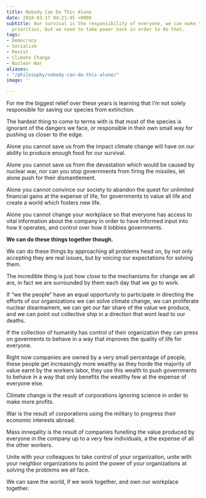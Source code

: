 ```yaml
---
title: Nobody Can Do This Alone
date: 2018-03-17 04:21:45 +0000
subtitle: Our survival is the responsibility of everyone, we can make that our governments
  priorities, but we need to take power back in order to do that.
tags:
- Democracy
- Socialism
- Resist
- Climate Change
- Nuclear War
aliases:
- "/philosophy/nobody-can-do-this-alone/"
image: ''

---
```

For me the biggest relief over these years is learning that I’m not solely responsible for saving our species from extinction.

The hardest thing to come to terms with is that most of the species is ignorant of the dangers we face, or responsible in their own small way for pushing us closer to the edge.

Alone you cannot save us from the impact climate change will have on our ability to produce enough food for our survival.

Alone you cannot save us from the devastation which would be caused by nuclear war, nor can you stop governments from firing the missiles, let alone push for their dismantlement.

Alone you cannot convince our society to abandon the quest for unlimited financial gains at the expense of life, for governments to value all life and create a world which fosters new life.

Alone you cannot change your workplace so that everyone has access to vital information about the company in order to have informed input into how it operates, and control over how it lobbies governments.

**We can do these things together though.**

We can do these things by approaching all problems head on, by not only accepting they are real issues, but by voicing our expectations for solving them.

The incredible thing is just how close to the mechanisms for change we all are, in fact we are surrounded by them each day that we go to work.

If “we the people” have an equal opportunity to participate in directing the efforts of our organizations we can solve climate change, we can proliferate nuclear disarmament, we can get our fair share of the value we produce, and we can point out collective ship in a direction that wont lead to our deaths.

If the collection of humanity  has control of their organization they can press on goverments to behave in a way that improves the quality of life for everyone.

Right now companies are owned by a very small percentage of people, these people get increasingly more wealthy as they horde the majority of value earnt by the workers labor, they use this wealth to push governments to behave in a way that only benefits the wealthy few at the expense of everyone else.

Climate change is the result of corporations ignoring science in order to make more profits.

War is the result of corporations using the military to progress their economic interests abroad.

Mass inneqality is the result of companies funelling the value produced by everyone in the company up to a very few individuals, a the expense of all the other workers.

Unite with your colleagues to take control of your organization, unite with your neighbor organizations to point the power of your organizations at solving the problems we all face.

We can save the world, if we work together, and own our workplace together.
